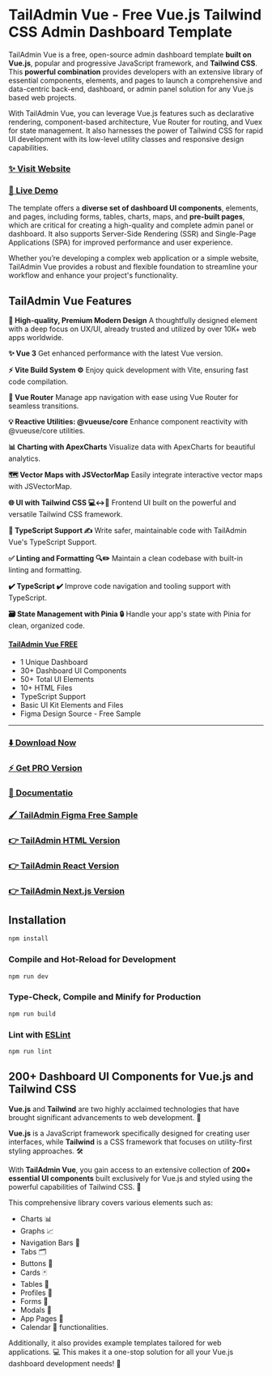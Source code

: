 # TailAdmin Vue - Free Vue.js Tailwind CSS Admin Dashboard Template
TailAdmin Vue is a free, open-source admin dashboard template **built on Vue.js**, popular and progressive JavaScript framework, and **Tailwind CSS**. This **powerful combination** provides developers with an extensive library of essential components, elements, and pages to launch a comprehensive and data-centric back-end, dashboard, or admin panel solution for any Vue.js based web projects. 

With TailAdmin Vue, you can leverage Vue.js features such as declarative rendering, component-based architecture, Vue Router for routing, and Vuex for state management. It also harnesses the power of Tailwind CSS for rapid UI development with its low-level utility classes and responsive design capabilities.

### [✨ Visit Website](https://tailadmin.com/)
### [🚀 Live Demo](https://free-vue-demo.tailadmin.com/)

The template offers a **diverse set of dashboard UI components**, elements, and pages, including forms, tables, charts, maps, and **pre-built pages**, which are critical for creating a high-quality and complete admin panel or dashboard. It also supports Server-Side Rendering (SSR) and Single-Page Applications (SPA) for improved performance and user experience. 

Whether you’re developing a complex web application or a simple website, TailAdmin Vue provides a robust and flexible foundation to streamline your workflow and enhance your project's functionality.

## TailAdmin Vue Features

**💎 High-quality, Premium Modern Design**
A thoughtfully designed element with a deep focus on UX/UI, already trusted and utilized by over 10K+ web apps worldwide.

**✨ Vue 3**
Get enhanced performance with the latest Vue version.

**⚡ Vite Build System ⚙️**
Enjoy quick development with Vite, ensuring fast code compilation.

**🔀 Vue Router**
Manage app navigation with ease using Vue Router for seamless transitions.

**💡 Reactive Utilities: @vueuse/core**
Enhance component reactivity with @vueuse/core utilities.

**📊 Charting with ApexCharts**
Visualize data with ApexCharts for beautiful analytics.

**🗺️ Vector Maps with JSVectorMap**
Easily integrate interactive vector maps with JSVectorMap.

**🌐 UI with Tailwind CSS 💻↔️📱**
Frontend UI built on the powerful and versatile Tailwind CSS framework.

**💫 TypeScript Support ✍️**
Write safer, maintainable code with TailAdmin Vue's TypeScript Support.

**✅ Linting and Formatting 🔍✏️**
Maintain a clean codebase with built-in linting and formatting.

**✔️ TypeScript ✔️**
Improve code navigation and tooling support with TypeScript.

**🗃️ State Management with Pinia 🔒**
Handle your app's state with Pinia for clean, organized code.

#### [TailAdmin Vue FREE](https://free-vue-demo.tailadmin.com/)
- 1 Unique Dashboard
- 30+ Dashboard UI Components
- 50+ Total UI Elements 
- 10+ HTML Files
- TypeScript Support
- Basic UI Kit Elements and Files
- Figma Design Source - Free Sample
___

### [⬇️ Download Now](https://tailadmin.com/download)

### [⚡ Get PRO Version](https://tailadmin.com/pricing)

### [📄 Documentatio](https://tailadmin.com/docs)

### [🖌️ TailAdmin Figma Free Sample](https://www.figma.com/community/file/1214477970819985778)

### [👉 TailAdmin HTML Version](https://github.com/TailAdmin/tailadmin-free-tailwind-dashboard-template)
### [👉 TailAdmin React Version](https://github.com/TailAdmin/free-react-tailwind-admin-dashboard)
### [👉 TailAdmin Next.js Version](https://github.com/TailAdmin/free-nextjs-admin-dashboard)


## Installation

```sh
npm install
```

### Compile and Hot-Reload for Development

```sh
npm run dev
```

### Type-Check, Compile and Minify for Production

```sh
npm run build
```

### Lint with [ESLint](https://eslint.org/)

```sh
npm run lint
```

## 200+ Dashboard UI Components for Vue.js and Tailwind CSS

**Vue.js** and **Tailwind** are two highly acclaimed technologies that have brought significant advancements to web development. 🚀

**Vue.js** is a JavaScript framework specifically designed for creating user interfaces, while **Tailwind** is a CSS framework that focuses on utility-first styling approaches. 🛠️

With **TailAdmin Vue**, you gain access to an extensive collection of **200+ essential UI components** built exclusively for Vue.js and styled using the powerful capabilities of Tailwind CSS. 🎨 

This comprehensive library covers various elements such as:
- Charts 📊
- Graphs 📈
- Navigation Bars 📑
- Tabs 🗂️
- Buttons 🔘
- Cards 🃏
- Tables 📏
- Profiles 👥
- Forms 📝
- Modals 💬
- App Pages 📖
- Calendar 📅 functionalities. 

Additionally, it also provides example templates tailored for web applications. 💻 This makes it a one-stop solution for all your Vue.js dashboard development needs! 🎯
